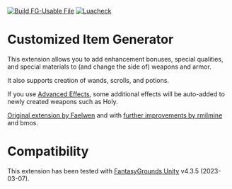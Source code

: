 [![Build FG-Usable File](https://github.com/FG-Unofficial-Developers-Guild/FG-PFRPG-Customized-Item-Generator/actions/workflows/create-ext.yml/badge.svg)](https://github.com/FG-Unofficial-Developers-Guild/FG-PFRPG-Customized-Item-Generator/actions/workflows/create-ext.yml) [![Luacheck](https://github.com/FG-Unofficial-Developers-Guild/FG-PFRPG-Customized-Item-Generator/actions/workflows/luacheck.yml/badge.svg)](https://github.com/FG-Unofficial-Developers-Guild/FG-PFRPG-Customized-Item-Generator/actions/workflows/luacheck.yml)

# Customized Item Generator
This extension allows you to add enhancement bonuses, special qualities, and special materials to (and change the side of) weapons and armor.

It also supports creation of wands, scrolls, and potions.

If you use [Advanced Effects](https://forge.fantasygrounds.com/shop/items/33/view), some additional effects will be auto-added to newly created weapons such as Holy.

[Original extension by Faelwen](https://www.fantasygrounds.com/forums/showthread.php?38761-CustomisedItemGenerator-Extension) and with [further improvements by rmilmine](https://www.fantasygrounds.com/forums/showthread.php?57818-Customized-Item-Generator-for-3-5E-and-Pathfinder) and bmos.

# Compatibility
This extension has been tested with [FantasyGrounds Unity](https://www.fantasygrounds.com/home/FantasyGroundsUnity.php) v4.3.5 (2023-03-07).
